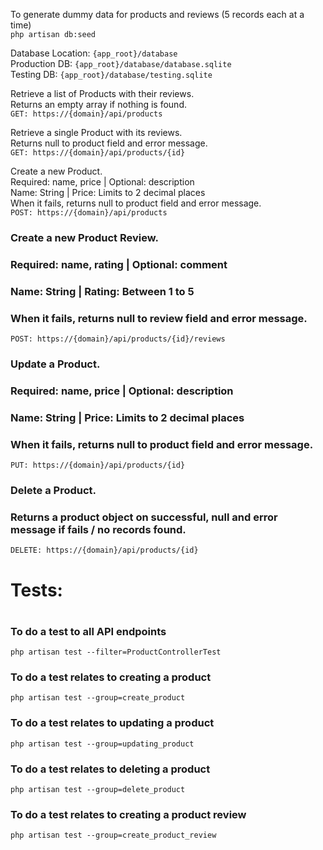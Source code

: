 <p>
To generate dummy data for products and reviews (5 records each at a time)<br/>
<code>php artisan db:seed</code>
</p>

<p>
Database Location: <code>{app_root}/database</code><br/>
Production DB: <code>{app_root}/database/database.sqlite</code><br/>
Testing DB: <code>{app_root}/database/testing.sqlite</code>
</p>

<p>
Retrieve a list of Products with their reviews.<br/>
Returns an empty array if nothing is found.<br/>
<code>GET: https://{domain}/api/products</code>
</p>

<p>
Retrieve a single Product with its reviews.<br/>
Returns null to product field and error message.<br/>
<code>GET: https://{domain}/api/products/{id}</code>
</p>

<p>
Create a new Product.<br/>
Required: name, price | Optional: description<br/>
Name: String | Price: Limits to 2 decimal places<br/>
When it fails, returns null to product field and error message.<br/>
<code>POST: https://{domain}/api/products</code>
</p>

<h3>Create a new Product Review.</h3>
<h3>Required: name, rating | Optional: comment</h3>
<h3>Name: String | Rating: Between 1 to 5</h3>
<h3>When it fails, returns null to review field and error message.</h3>
<code>POST: https://{domain}/api/products/{id}/reviews</code>

<h3>Update a Product.</h3>
<h3>Required: name, price | Optional: description</h3>
<h3>Name: String | Price: Limits to 2 decimal places</h3>
<h3>When it fails, returns null to product field and error message.</h3>
<code>PUT: https://{domain}/api/products/{id}</code>

<h3>Delete a Product.</h3>
<h3>Returns a product object on successful, null and error message if fails / no records found.</h3>
<code>DELETE: https://{domain}/api/products/{id}</code>

<h1>Tests:<h1>
<h3>To do a test to all API endpoints</h3>
<code>php artisan test --filter=ProductControllerTest</code>

<h3>To do a test relates to creating a product</h3>
<code>php artisan test --group=create_product</code>

<h3>To do a test relates to updating a product</h3>
<code>php artisan test --group=updating_product</code>

<h3>To do a test relates to deleting a product</h3>
<code>php artisan test --group=delete_product</code>

<h3>To do a test relates to creating a product review</h3>
<code>php artisan test --group=create_product_review</code>
